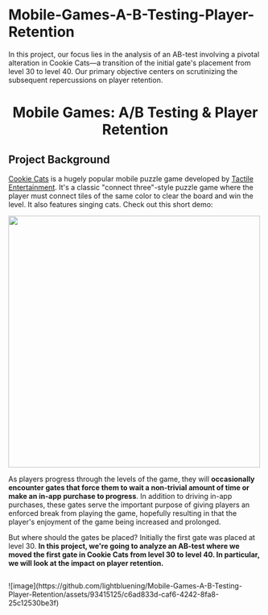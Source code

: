 # Mobile-Games-A-B-Testing-Player-Retention
In this project, our focus lies in the analysis of an AB-test involving a pivotal alteration in Cookie Cats—a transition of the initial gate's placement from level 30 to level 40. Our primary objective centers on scrutinizing the subsequent repercussions on player retention.
# <center>Mobile Games: A/B Testing & Player Retention </center>


## Project Background <a name= '1'></a>
<p><a href="https://www.facebook.com/cookiecatsgame">Cookie Cats</a> is a hugely popular mobile puzzle game developed by <a href="http://tactile.dk">Tactile Entertainment</a>. It's a classic "connect three"-style puzzle game where the player must connect tiles of the same color to clear the board and win the level. It also features singing cats. Check out this short demo:</p>
<p><a href="https://youtu.be/GaP5f0jVTWE"><img src="https://s3.amazonaws.com/assets.datacamp.com/production/project_184/img/cookie_cats_video.jpeg" style="width: 500px"></a></p>
<p>As players progress through the levels of the game, they will <strong>occasionally encounter gates that force them to wait a non-trivial amount of time or make an in-app purchase to progress</strong>. In addition to driving in-app purchases, these gates serve the important purpose of giving players an enforced break from playing the game, hopefully resulting in that the player's enjoyment of the game being increased and prolonged.<p>But where should the gates be placed? Initially the first gate was placed at level 30. <strong>In this project, we're going to analyze an AB-test where we moved the first gate in Cookie Cats from level 30 to level 40. In particular, we will look at the impact on player retention.</strong> </p>
<p><img src="https://s3.amazonaws.com/assets.datacamp.com/production/project_184/img/cc_gates.png" alt=""></p>
![image](https://github.com/lightbluening/Mobile-Games-A-B-Testing-Player-Retention/assets/93415125/c6ad833d-caf6-4242-8fa8-25c12530be3f)

